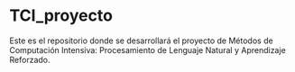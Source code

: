 # TCI_proyecto
Este es el repositorio donde se desarrollará el proyecto de Métodos de Computación Intensiva: Procesamiento de Lenguaje Natural y Aprendizaje Reforzado.
